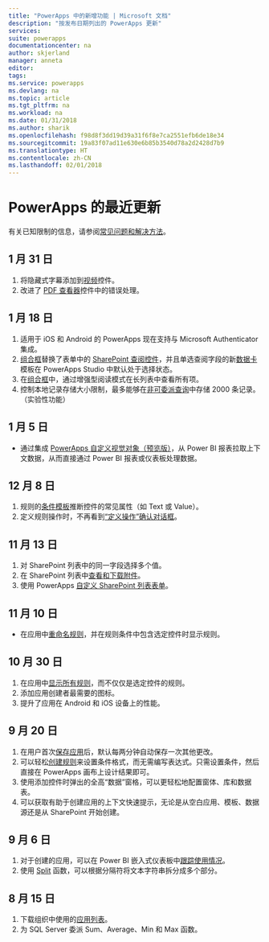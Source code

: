 ```yaml
---
title: "PowerApps 中的新增功能 | Microsoft 文档"
description: "按发布日期列出的 PowerApps 更新"
services: 
suite: powerapps
documentationcenter: na
author: skjerland
manager: anneta
editor: 
tags: 
ms.service: powerapps
ms.devlang: na
ms.topic: article
ms.tgt_pltfrm: na
ms.workload: na
ms.date: 01/31/2018
ms.author: sharik
ms.openlocfilehash: f98d8f3dd19d39a31f6f8e7ca2551efb6de18e34
ms.sourcegitcommit: 19a83f07ad11e630e6b85b3540d78a2d2428d7b9
ms.translationtype: HT
ms.contentlocale: zh-CN
ms.lasthandoff: 02/01/2018
---
```

# <a name="whats-new-in-powerapps"></a>PowerApps 的最近更新
有关已知限制的信息，请参阅[常见问题和解决方法](common-issues-and-resolutions.md)。

## <a name="jan-31"></a>1 月 31 日
1. 将隐藏式字幕添加到[视频](controls/control-audio-video.md)控件。
2. 改进了 [PDF 查看器](controls/control-pdf-viewer.md)控件中的错误处理。

## <a name="jan-18"></a>1 月 18 日
1. 适用于 iOS 和 Android 的 PowerApps 现在支持与 Microsoft Authenticator 集成。
2. [组合框](controls/control-combo-box.md)替换了表单中的 [SharePoint 查阅控件](sharepoint-lookup-fields.md)，并且单选查阅字段的新[数据卡](working-with-cards.md)模板在 PowerApps Studio 中默认处于选择状态。
3. 在[组合框](controls/control-combo-box.md)中，通过增强型阅读模式在长列表中查看所有项。
4. 控制本地记录存储大小限制，最多能够在[非可委派查询](delegation-overview.md#non-delegable-limits)中存储 2000 条记录。 （实验性功能）

## <a name="jan-5"></a>1 月 5 日
* 通过集成 [PowerApps 自定义视觉对象（预览版）](https://powerapps.microsoft.com/blog/powerbi-powerapps-visual/)，从 Power BI 报表拉取上下文数据，从而直接通过 Power BI 报表或仪表板处理数据。

## <a name="dec-8"></a>12 月 8 日
1. 规则的[条件模板](working-with-rules.md)推断控件的常见属性（如 Text 或 Value）。
2. 定义规则操作时，不再看到[“定义操作”确认对话框](working-with-rules.md)。

## <a name="nov-13"></a>11 月 13 日
1. 对 SharePoint 列表中的同一字段选择多个值。
2. 在 SharePoint 列表中[查看和下载附件](controls/control-attachments.md)。
3. 使用 PowerApps [自定义 SharePoint 列表表单](customize-list-form.md)。

## <a name="nov-10"></a>11 月 10 日
* 在应用中[重命名规则](working-with-rules.md)，并在规则条件中包含选定控件时显示规则。

## <a name="oct-30"></a>10 月 30 日
1. 在应用中[显示所有规则](working-with-rules.md)，而不仅仅是选定控件的规则。
2. 添加应用创建者最需要的图标。
3. 提升了应用在 Android 和 iOS 设备上的性能。

## <a name="sept-20"></a>9 月 20 日
1. 在用户首次[保存应用](save-publish-app.md)后，默认每两分钟自动保存一次其他更改。
2. 可以轻松[创建规则](working-with-rules.md)来设置条件格式，而无需编写表达式。只需设置条件，然后直接在 PowerApps 画布上设计结果即可。
3. 使用添加控件时弹出的全高“数据”窗格，可以更轻松地配置窗体、库和数据表。
4. 可以获取有助于创建应用的上下文快速提示，无论是从空白应用、模板、数据源还是从 SharePoint 开始创建。

## <a name="sept-6"></a>9 月 6 日
1. 对于创建的应用，可以在 Power BI 嵌入式仪表板中[跟踪使用情况](app-analytics.md)。
2. 使用 [Split](functions/function-split.md) 函数，可以根据分隔符将文本字符串拆分成多个部分。

## <a name="aug-15"></a>8 月 15 日
1. 下载组织中使用的[应用列表](admin-view-apps.md)。
2. 为 SQL Server 委派 Sum、Average、Min 和 Max 函数。
